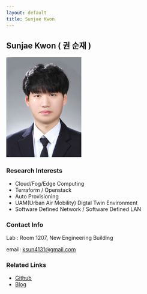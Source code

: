 ```yaml
---
layout: default
title: Sunjae Kwon
---
```


## Sunjae Kwon ( 권 순재 )
<img src="../assets/img/profile_SunajeKwon.png" alt="Sunjae" width="200"/>


### Research Interests

- Cloud/Fog/Edge Computing
- Terraform / Openstack
- Auto Provisioning
- UAM(Urban Air Mobility) Digtal Twin Environment
- Software Defined Network / Software Defined LAN

### Contact Info

Lab : Room 1207, New Engineering Building

email: ksun4131@gmail.com

### Related Links

- [Github](https://github.com/KwonSunJae?tab=repositories)
- [Blog](https://velog.io/@ksun4131)
